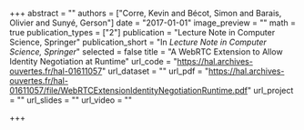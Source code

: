 +++
abstract = ""
authors = ["Corre, Kevin and Bécot, Simon and Barais, Olivier and Sunyé, Gerson"]
date = "2017-01-01"
image_preview = ""
math = true
publication_types = ["2"]
publication = "Lecture Note in Computer Science, Springer"
publication_short = "In *Lecture Note in Computer Science, Springer*"
selected = false
title = "A WebRTC Extension to Allow Identity Negotiation at Runtime"
url_code = "https://hal.archives-ouvertes.fr/hal-01611057"
url_dataset = ""
url_pdf = "https://hal.archives-ouvertes.fr/hal-01611057/file/WebRTCExtensionIdentityNegotiationRuntime.pdf"
url_project = ""
url_slides = ""
url_video = ""

+++
